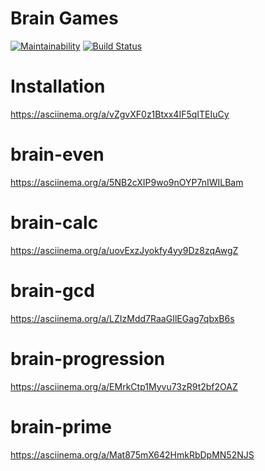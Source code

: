 # Brain Games
[![Maintainability](https://api.codeclimate.com/v1/badges/f0368852f99fc4f86e20/maintainability)](https://codeclimate.com/github/EgorGo23/frontend-project-lvl1/maintainability)
[![Build Status](https://travis-ci.org/EgorGo23/frontend-project-lvl1.svg?branch=master)](https://travis-ci.org/EgorGo23/frontend-project-lvl1)

# Installation
https://asciinema.org/a/vZgvXF0z1Btxx4IF5qITEIuCy

# brain-even
https://asciinema.org/a/5NB2cXIP9wo9nOYP7nIWILBam

# brain-calc
https://asciinema.org/a/uovExzJyokfy4yy9Dz8zqAwgZ

# brain-gcd
https://asciinema.org/a/LZIzMdd7RaaGIlEGag7qbxB6s

# brain-progression
https://asciinema.org/a/EMrkCtp1Myvu73zR9t2bf2OAZ

# brain-prime
https://asciinema.org/a/Mat875mX642HmkRbDpMN52NJS

